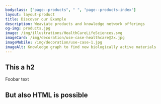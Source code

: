 ```yaml
---
bodyclass: ["page--products", " ", "page--products-index"]
layout: layout-product
title: Discover our Example
description: Weaviate products and knowledge network offerings
og-img: products.jpg
image: /img/illustrations/HealthCareLifeSciences.svg
imageCard: /img/decoration/use-case-healthcare@2x.jpg
imageMobile: /img/decoration/use-case-1.jpg
imageAlt: Knowledge graph to find new biologically active materials
---
```


## This a h2

Foobar text

<div class="container">
  <h2>But also HTML is possible</h2>
</div>

